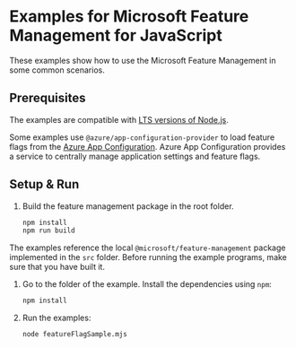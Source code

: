 # Examples for Microsoft Feature Management for JavaScript

These examples show how to use the Microsoft Feature Management in some common scenarios.

## Prerequisites

The examples are compatible with [LTS versions of Node.js](https://github.com/nodejs/release#release-schedule).

Some examples use `@azure/app-configuration-provider` to load feature flags from the [Azure App Configuration](https://learn.microsoft.com/azure/azure-app-configuration/overview). Azure App Configuration provides a service to centrally manage application settings and feature flags. 

## Setup & Run

1. Build the feature management package in the root folder.

    ``` bash
    npm install
    npm run build
    ```

The examples reference the local `@microsoft/feature-management` package implemented in the `src` folder. Before running the example programs, make sure that you have built it. 

1. Go to the folder of the example. Install the dependencies using `npm`:

    ``` bash
    npm install
    ```
    
1. Run the examples:

    ``` bash
    node featureFlagSample.mjs
    ```

